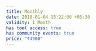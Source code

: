 ```yaml
---
title: Monthly
date: 2018-01-04 15:22:00 +05:30
validity: 1 Month
has tool access: true
has community events: true
price: "₹4900"
---
```


